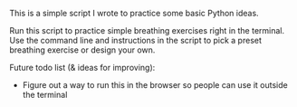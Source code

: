 This is a simple script I wrote to practice some basic Python ideas.

Run this script to practice simple breathing exercises right in the terminal. Use the command line and instructions in the script to pick a preset breathing exercise or design your own.

Future todo list (& ideas for improving):
- Figure out a way to run this in the browser so people can use it outside the terminal
